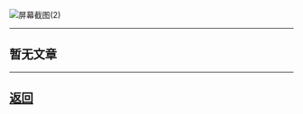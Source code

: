 
![屏幕截图(2)](https://user-images.githubusercontent.com/89624840/131201879-011cbc9b-bba9-4acc-9d3a-2e7141787f9b.png)

---

## 暂无文章

---

## [返回](https://zlc1003.github.io/zero/b/b.html)
